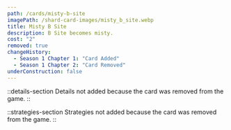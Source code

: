 ```yaml
---
path: /cards/misty-b-site
imagePath: /shard-card-images/misty_b_site.webp
title: Misty B Site
description: B Site becomes misty.
cost: "2"
removed: true
changeHistory:
  - Season 1 Chapter 1: "Card Added"
  - Season 1 Chapter 2: "Card Removed"
underConstruction: false
---
```


::details-section
Details not added because the card was removed from the game.
::

::strategies-section
Strategies not added because the card was removed from the game.
::
